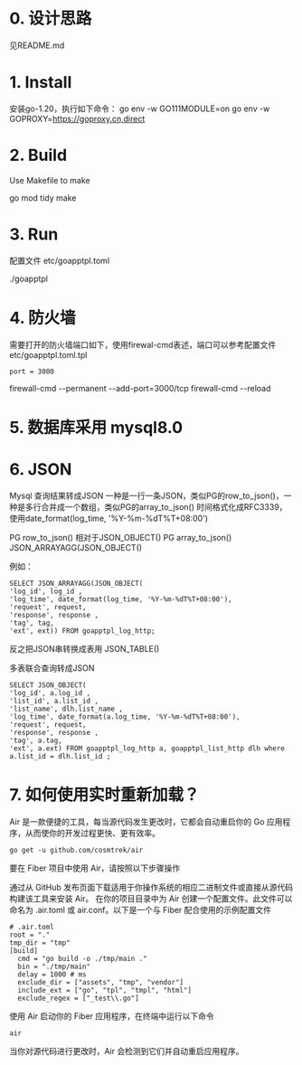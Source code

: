 # 0. 设计思路

见README.md

# 1. Install

安装go-1.20，执行如下命令：
 go env -w GO111MODULE=on
 go env -w GOPROXY=https://goproxy.cn,direct

# 2. Build

Use Makefile to make

go mod tidy
make

# 3. Run

配置文件 etc/goapptpl.toml

./goapptpl

# 4. 防火墙

需要打开的防火墙端口如下，使用firewal-cmd表述，端口可以参考配置文件etc/goapptpl.toml.tpl

	port = 3000

firewall-cmd --permanent --add-port=3000/tcp
firewall-cmd --reload


# 5. 数据库采用 mysql8.0


# 6. JSON

Mysql 查询结果转成JSON
一种是一行一条JSON，类似PG的row_to_json()，一种是多行合并成一个数组，类似PG的array_to_json()
时间格式化成RFC3339，使用date_format(log_time, '%Y-%m-%dT%T+08:00')

PG row_to_json() 相对于JSON_OBJECT()
PG array_to_json() JSON_ARRAYAGG(JSON_OBJECT()

例如：
```
SELECT JSON_ARRAYAGG(JSON_OBJECT(
'log_id', log_id ,
'log_time', date_format(log_time, '%Y-%m-%dT%T+08:00'),
'request', request,
'response', response ,
'tag', tag,
'ext', ext)) FROM goapptpl_log_http;
```

反之把JSON串转换成表用 JSON_TABLE()

多表联合查询转成JSON

```
SELECT JSON_OBJECT(
'log_id', a.log_id ,
'list_id', a.list_id ,
'list_name', dlh.list_name ,
'log_time', date_format(a.log_time, '%Y-%m-%dT%T+08:00'),
'request', request,
'response', response ,
'tag', a.tag,
'ext', a.ext) FROM goapptpl_log_http a, goapptpl_list_http dlh where a.list_id = dlh.list_id ;
```


# 7. 如何使用实时重新加载？
Air 是一款便捷的工具，每当源代码发生更改时，它都会自动重启你的 Go 应用程序，从而使你的开发过程更快、更有效率。

```
go get -u github.com/cosmtrek/air
```

要在 Fiber 项目中使用 Air，请按照以下步骤操作

通过从 GitHub 发布页面下载适用于你操作系统的相应二进制文件或直接从源代码构建该工具来安装 Air。
在你的项目目录中为 Air 创建一个配置文件。此文件可以命名为 .air.toml 或 air.conf。以下是一个与 Fiber 配合使用的示例配置文件

```
# .air.toml
root = "."
tmp_dir = "tmp"
[build]
  cmd = "go build -o ./tmp/main ."
  bin = "./tmp/main"
  delay = 1000 # ms
  exclude_dir = ["assets", "tmp", "vendor"]
  include_ext = ["go", "tpl", "tmpl", "html"]
  exclude_regex = ["_test\\.go"]
```

使用 Air 启动你的 Fiber 应用程序，在终端中运行以下命令

```
air
```

当你对源代码进行更改时，Air 会检测到它们并自动重启应用程序。
